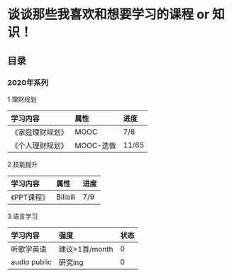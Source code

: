 # 谈谈那些我喜欢和想要学习的课程 or 知识！
## 目录
### 2020年系列
1.理财规划

| 学习内容 |  属性 |  进度 | 
| :-----------| :-----| :----| 
|《家庭理财规划》 |MOOC   |  7/8  |
|《个人理财规划》|MOOC-选做|  11/65|

2.技能提升

| 学习内容 | 属性 | 进度 |
|:----------- |:-----| :----|
|《PPT课程》| Bilibili | 7/9 |

3.语言学习

| 学习内容 | 强度 | 状态 |
|:----------- |:-----| :----|
| 听歌学英语|  建议>1首/month  | 0|
| audio public | 研究ing | 0 |
